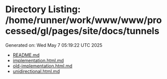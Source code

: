 # Directory Listing: /home/runner/work/www/www/processed/gl/pages/site/docs/tunnels
Generated on: Wed May  7 05:19:22 UTC 2025

- [README.md](README.md)
- [implementation.html.md](implementation.html.md)
- [old-implementation.html.md](old-implementation.html.md)
- [unidirectional.html.md](unidirectional.html.md)
